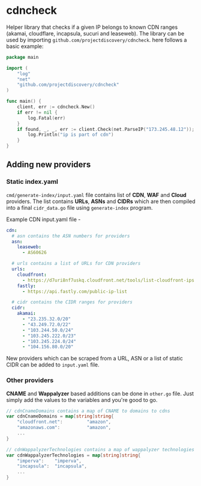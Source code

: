 # cdncheck

Helper library that checks if a given IP belongs to known CDN ranges (akamai, cloudflare, incapsula, sucuri and leaseweb).
The library can be used by importing `github.com/projectdiscovery/cdncheck`. here follows a basic example:

```go
package main

import (
    "log"
    "net"
    "github.com/projectdiscovery/cdncheck"
)

func main() {
    client, err := cdncheck.New()
    if err != nil {
        log.Fatal(err)
    }
    if found, _, _, err := client.Check(net.ParseIP("173.245.48.12")); found && err == nil {
        log.Println("ip is part of cdn")
    }
}
```

## Adding new providers

### Static index.yaml

`cmd/generate-index/input.yaml` file contains list of **CDN**, **WAF** and **Cloud** providers. The list contains **URLs**, **ASNs** and **CIDRs** which are then compiled into a final `cidr_data.go` file using `generate-index` program.

Example CDN input.yaml file - 

```yaml
cdn:
  # asn contains the ASN numbers for providers
  asn:
    leaseweb:
      - AS60626

  # urls contains a list of URLs for CDN providers
  urls:
    cloudfront:
      - https://d7uri8nf7uskq.cloudfront.net/tools/list-cloudfront-ips
    fastly:
      - https://api.fastly.com/public-ip-list

  # cidr contains the CIDR ranges for providers
  cidr:
    akamai:
      - "23.235.32.0/20"
      - "43.249.72.0/22"
      - "103.244.50.0/24"
      - "103.245.222.0/23"
      - "103.245.224.0/24"
      - "104.156.80.0/20"
```

New providers which can be scraped from a URL, ASN or a list of static CIDR can be added to `input.yaml` file.

### Other providers

**CNAME** and **Wappalyzer** based additions can be done in `other.go` file. Just simply add the values to the variables and you're good to go.

```go
// cdnCnameDomains contains a map of CNAME to domains to cdns
var cdnCnameDomains = map[string]string{
	"cloudfront.net":         "amazon",
	"amazonaws.com":          "amazon",
    ...
}

// cdnWappalyzerTechnologies contains a map of wappalyzer technologies to cdns
var cdnWappalyzerTechnologies = map[string]string{
	"imperva":    "imperva",
	"incapsula":  "incapsula",
	...
}
```